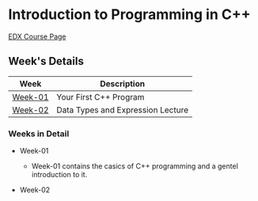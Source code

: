 # Introduction to Programming in C++

[EDX Course Page](https://www.edx.org/course/introduction-to-programming-in-c)

## Week's Details 

| Week | Description |
|---|---|
| [Week-01](/Course-01/Week-01) | Your First C++ Program |
| [Week-02](/Course-01/Week-02) | Data Types and Expression Lecture |



### Weeks in Detail

- Week-01
    - Week-01 contains the casics of C++ programming and a gentel introduction to it.

- Week-02
